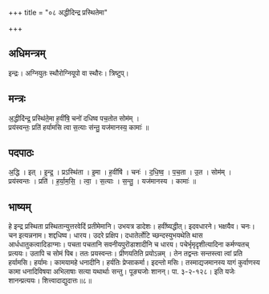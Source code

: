 +++
title = "०८ अद्धीदिन्द्र प्रस्थितेमा"

+++
## अधिमन्त्रम्
इन्द्रः। अग्नियुतः स्थौरोग्नियूपो वा स्थौरः। त्रिष्टुप्।

## मन्त्रः
अ॒द्धीदि॑न्द्र॒ प्रस्थि॑ते॒मा ह॒वींषि॒ चनो॑ दधिष्व पच॒तोत सोम॑म् ।  
प्रय॑स्वन्तः॒ प्रति॑ हर्यामसि त्वा स॒त्याः स॑न्तु॒ यज॑मानस्य॒ कामाः॑ ॥

## पदपाठः
अ॒द्धि । इत् । इ॒न्द्र॒ । प्रऽस्थि॑ता । इ॒मा । ह॒वींषि॑ । चनः॑ । द॒धि॒ष्व॒ । प॒च॒ता । उ॒त । सोम॑म् ।  
प्रय॑स्वन्तः । प्रति॑ । ह॒र्या॒म॒सि॒ । त्वा॒ । स॒त्याः । स॒न्तु॒ । यज॑मानस्य । कामाः॑ ॥

## भाष्यम्
हे इन्द्र प्रस्थिता प्रस्थितान्युत्तरवेदिं प्रतीमेमानि। उभयत्र डादेशः। हवींष्यद्धीत्। इदवधारने। भक्षयैव। चनः। चन इत्यन्ननाम। शद्दधिष्व। धारय। उदरे प्रक्षिप। दधातेर्लोटि च्छन्दस्युभयथेति थास आर्धधातुकत्वादिडाग्माः। पचता पचतानि सवनीयपुरॊडाशादीनि च धारय। पचेर्भृमृदृशीत्यादिना कर्मण्यतच् प्रत्ययः। उतापि च सोमं पिब। ततः प्रयस्वन्तः। प्रीणयतिति प्रयोऽन्नम् । तेन तद्वन्तः सन्तस्त्वा त्वां प्रति हर्यामसि। हर्यामः। कामयामहे धनादीनि। हर्यतिः प्रेप्साकर्मा। इदन्तो मसिः। तस्माद्यजमानस्य यागं कुर्वाणस्य कामा धनादिविषया अभिलाषाः सत्या यथार्थाः सन्तु। पूङ्यजोः शानन्। पा. ३-२-१२८। इति यजेः शानन्प्रत्ययः। शित्त्वादाद्युदात्तः॥८॥